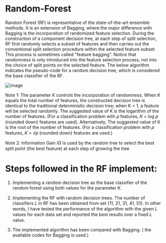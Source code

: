# Random-Forest

Random Forest (RF) is representative of the state-of-the-art ensemble methods. It is an extension of Bagging, where the major difference with Bagging is the incorporation of randomized feature selection. During the construction of a component decision tree, at each step of split selection, RF first randomly selects a subset of features and then carries out the conventional split selection procedure within the selected feature subset. This process is sometimes called "feature bagging". Notice that randomness is only introduced into the feature selection process, not into the choice of split points on the selected feature. The below algorithm indicates the pseudo-code for a random decision tree, which is considered the base classifier of the RF.

![image](https://user-images.githubusercontent.com/14861041/210170601-93b022a8-7419-45cb-a849-66e7c0de454e.png)

Note 1: The parameter K controls the incorporation of randomness. When K equals the total number of features, the constructed decision tree is identical to the traditional deterministic decision tree; when K = 1, a feature will be selected randomly. The suggested value of K is the logarithm of the number of features. (For a classification problem with 𝑝 features, 𝐾 = log 𝑝 (rounded down) features are used). Alternatively, The suggested value of K is the root of the number of features. (For a classification problem with 𝑝 features, 𝐾 = √𝑝 (rounded down) features are used.)

Note 2: Information Gain 𝐼𝐺 is used by the random tree to select the best split point (the best feature) at each step of growing the tree

# Steps followed in the RF implement:
1. Implementing a random decision tree as the base classifier of the random forest using both values for the parameter 𝐾. 

2. Implementing the RF with random decision trees. The number of classifiers 𝐿 in RF has been obtained from set {11, 21, 31, 41, 51}. In other words, I have tested the performance of the algorithm with the given 𝐿 values for each data set and reported the best results over a fixed 𝐿 value.

3. The implemented algorithm has been compared with Bagging. ( the available codes for Bagging is used.)

